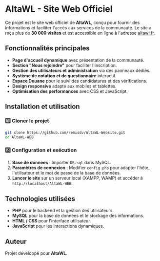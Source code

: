 # AltaWL - Site Web Officiel

Ce projet est le site web officiel de **AltaWL**, conçu pour fournir des informations et faciliter l'accès aux services de la communauté. Le site a reçu plus de **30 000 visites** et est accessible en ligne à l'adresse [altawl.fr](https://altawl.fr).

## Fonctionnalités principales
- **Page d'accueil dynamique** avec présentation de la communauté.
- **Section "Nous rejoindre"** pour faciliter l'inscription.
- **Gestion des utilisateurs et administration** via des panneaux dédiés.
- **Système de notation et de questionnaire** interactif.
- **Espace Douane** pour le suivi des candidatures et des vérifications.
- **Design responsive** adapté aux mobiles et tablettes.
- **Optimisation des performances** avec CSS et JavaScript.

## Installation et utilisation

### 1️⃣ Cloner le projet
```bash
git clone https://github.com/remisdv/AltaWL-Website.git
cd AltaWL-WEB
```

### 2️⃣ Configuration et exécution
1. **Base de données** : Importer `DB.sql` dans MySQL.
2. **Paramètres de connexion** : Modifier `config.php` pour adapter l'hôte, l'utilisateur et le mot de passe de la base de données.
3. **Lancer le site** sur un serveur local (XAMPP, WAMP) et accéder à `http://localhost/AltaWL-WEB`.

## Technologies utilisées
- **PHP** pour le backend et la gestion des utilisateurs.
- **MySQL** pour la base de données et le stockage des informations.
- **HTML / CSS** pour l'interface utilisateur.
- **JavaScript** pour les interactions dynamiques.

## Auteur
Projet développé pour **AltaWL**.
